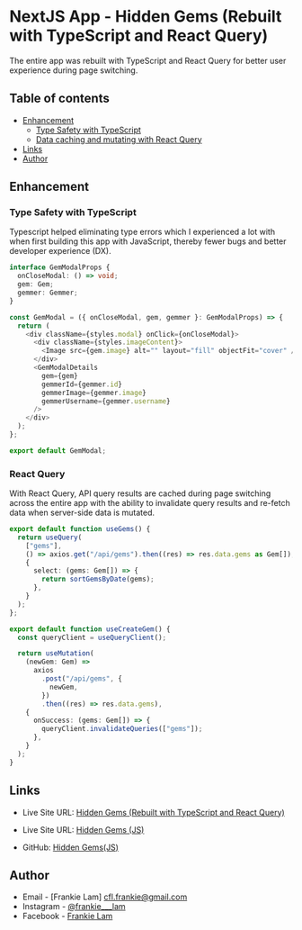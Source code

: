 # NextJS App - Hidden Gems (Rebuilt with TypeScript and React Query)
The entire app was rebuilt with TypeScript and React Query for better user experience during page switching.


## Table of contents

- [Enhancement](#enhancement)
  - [Type Safety with TypeScript](#type-safety-with-typescript)
  - [Data caching and mutating with React Query](#data-caching-and-mutating-with-react-query)
- [Links](#Links)
- [Author](#author)

## Enhancement

### Type Safety with TypeScript
Typescript helped eliminating type errors which I experienced a lot with when first building this app with JavaScript, thereby fewer bugs and better developer experience (DX).


```ts
interface GemModalProps {
  onCloseModal: () => void;
  gem: Gem;
  gemmer: Gemmer;
}

const GemModal = ({ onCloseModal, gem, gemmer }: GemModalProps) => {
  return (
    <div className={styles.modal} onClick={onCloseModal}>
      <div className={styles.imageContent}>
        <Image src={gem.image} alt="" layout="fill" objectFit="cover" />
      </div>
      <GemModalDetails
        gem={gem}
        gemmerId={gemmer.id}
        gemmerImage={gemmer.image}
        gemmerUsername={gemmer.username}
      />
    </div>
  );
};

export default GemModal;
```

### React Query

With React Query, API query results are cached during page switching across the entire app with the ability to invalidate query results and re-fetch data when server-side data is mutated.

```ts
export default function useGems() {
  return useQuery(
    ["gems"],
    () => axios.get("/api/gems").then((res) => res.data.gems as Gem[]),
    {
      select: (gems: Gem[]) => {
        return sortGemsByDate(gems);
      },
    }
  );
};

export default function useCreateGem() {
  const queryClient = useQueryClient();

  return useMutation(
    (newGem: Gem) =>
      axios
        .post("/api/gems", {
          newGem,
        })
        .then((res) => res.data.gems),
    {
      onSuccess: (gems: Gem[]) => {
        queryClient.invalidateQueries(["gems"]);
      },
    }
  );
}
```

## Links
- Live Site URL: [Hidden Gems (Rebuilt with TypeScript and React Query)](https://hiddengems-ts.vercel.app/)

- Live Site URL: [Hidden Gems (JS)](https://hiddengems.vercel.app/)
- GitHub: [Hidden Gems(JS)](https://github.com/frankiecflam/next-hidden-gems)

## Author

- Email - [Frankie Lam] cfl.frankie@gmail.com
- Instagram - [@frankie\_\_\_lam](https://www.instagram.com/frankie___lam/)
- Facebook - [Frankie Lam](https://www.facebook.com/frankiecflam/)
